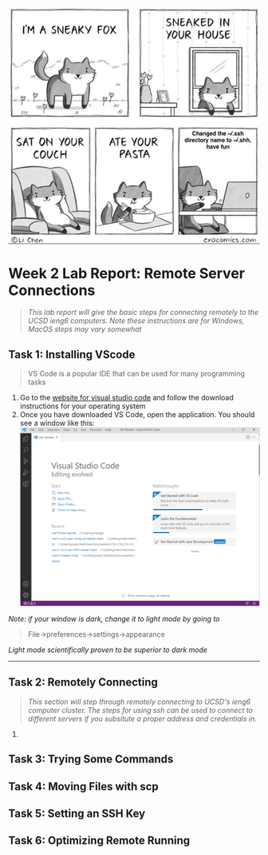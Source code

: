 ![Image](images/sshmeme.jpg)

# Week 2 Lab Report: Remote Server Connections

> *This lab report will give the basic steps for connecting remotely to the UCSD ieng6 computers. Note these instructions are for Windows, MacOS steps may vary somewhat*

## Task 1: Installing VScode
> VS Code is a popular IDE that can be used for many programming tasks

1. Go to the [website for visual studio code]( https://code.visualstudio.com/)  and follow the download instructions for your operating system
2. Once you have downloaded VS Code, open the application. You  should see a window like this:
![Image](images/vscode.PNG)

*Note: if your window is dark, change it to light mode by going to*
 > File->preferences->settings->appearance

 *Light mode scientifically proven to be superior to dark mode*

---

## Task 2: Remotely Connecting
> *This section will step through remotely connecting to UCSD's ieng6 computer cluster. The steps for using ssh can be used to connect to different servers if you subsitute a proper address and credentials in.*

1.  

## Task 3: Trying Some Commands

## Task 4: Moving Files with scp

## Task 5: Setting an SSH Key

## Task 6: Optimizing Remote Running
